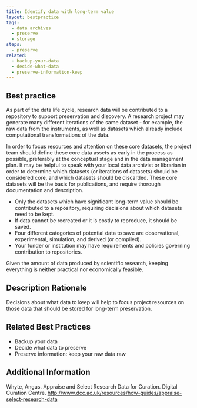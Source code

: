 ```yaml
---
title: Identify data with long-term value
layout: bestpractice
tags:
  - data archives
  - preserve
  - storage
steps:
  - preserve
related:
  - backup-your-data
  - decide-what-data
  - preserve-information-keep
---
```


## Best practice
As part of the data life cycle, research data will be contributed to a repository to support preservation and discovery. A research project may generate many different iterations of the same dataset - for example, the raw data from the instruments, as well as datasets which already include computational transformations of the data.

In order to focus resources and attention on these core datasets, the project team should define these core data assets as early in the process as possible, preferably at the conceptual stage and in the data management plan. It may be helpful to speak with your local data archivist or librarian in order to determine which datasets (or iterations of datasets) should be considered core, and which datasets should be discarded. These core datasets will be the basis for publications, and require thorough documentation and description.
- Only the datasets which have significant long-term value should be contributed to a repository, requiring decisions about which datasets need to be kept.
- If data cannot be recreated or it is costly to reproduce, it should be saved.
- Four different categories of potential data to save are observational, experimental, simulation, and derived (or compiled).
- Your funder or institution may have requirements and policies governing contribution to repositories. 

Given the amount of data produced by scientific research, keeping everything is neither practical nor economically feasible.

## Description Rationale

Decisions about what data to keep will help to focus project resources on those data that should be stored for long-term preservation.

## Related Best Practices
- Backup your data
- Decide what data to preserve
- Preserve information: keep your raw data raw

## Additional Information

Whyte, Angus. Appraise and Select Research Data for Curation. Digital Curation Centre. http://www.dcc.ac.uk/resources/how-guides/appraise-select-research-data

